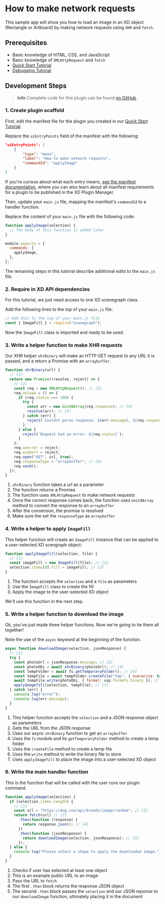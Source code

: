 # How to make network requests

This sample app will show you how to load an image in an XD object (Rectangle or Artboard) by making network requests using `XHR` and `fetch`.

## Prerequisites

- Basic knowledge of HTML, CSS, and JavaScript
- Basic knowledge of `XMLHttpRequest` and `fetch`
- [Quick Start Tutorial](/develop/tutorials/quick-start/)
- [Debugging Tutorial](/develop/tutorials/debugging/)

## Development Steps

> **Info**
> Complete code for this plugin can be found [on GitHub](https://github.com/AdobeXD/Plugin-Samples/tree/master/how-to-make-network-requests).

### 1. Create plugin scaffold

First, edit the manifest file for the plugin you created in our [Quick Start Tutorial](/develop/tutorials/quick-start).

Replace the `uiEntryPoints` field of the manifest with the following:

```json
"uiEntryPoints": [
    {
        "type": "menu",
        "label": "How to make network requests",
        "commandId": "applyImage"
    }
]
```

If you're curious about what each entry means, [see the manifest documentation](/develop/plugin-development/plugin-structure/manifest/), where you can also learn about all manifest requirements for a plugin to be published in the XD Plugin Manager.

Then, update your `main.js` file, mapping the manifest's `commandId` to a handler function.

Replace the content of your `main.js` file with the following code:

```js
function applyImage(selection) {
  // The body of this function is added later
}

module.exports = {
  commands: {
    applyImage,
  },
};
```

The remaining steps in this tutorial describe additional edits to the `main.js` file.

### 2. Require in XD API dependencies

For this tutorial, we just need access to one XD scenegraph class.

Add the following lines to the top of your `main.js` file:

```js
// Add this to the top of your main.js file
const { ImageFill } = require("scenegraph");
```

Now the `ImageFill` class is imported and ready to be used.

### 3. Write a helper function to make XHR requests

Our XHR helper `xhrBinary` will make an HTTP GET request to any URL it is passed, and a return a Promise with an `arraybuffer`.

```js
function xhrBinary(url) {
  // [1]
  return new Promise((resolve, reject) => {
    // [2]
    const req = new XMLHttpRequest(); // [3]
    req.onload = () => {
      if (req.status === 200) {
        try {
          const arr = new Uint8Array(req.response); // [4]
          resolve(arr); // [5]
        } catch (err) {
          reject(`Couldnt parse response. ${err.message}, ${req.response}`);
        }
      } else {
        reject(`Request had an error: ${req.status}`);
      }
    };
    req.onerror = reject;
    req.onabort = reject;
    req.open("GET", url, true);
    req.responseType = "arraybuffer"; // [6]
    req.send();
  });
}
```

1. `xhrBinary` function takes a url as a parameter
2. The function returns a Promise
3. The function uses `XMLHttpRequest` to make network requests
4. Once the correct response comes back, the function uses `Unit8Array` method to convert the response to an `arraybuffer`
5. After the conversion, the promise is resolved
6. Make sure the set the `responseType` as `arraybuffer`

### 4. Write a helper to apply `ImageFill`

This helper function will create an `ImageFill` instance that can be applied to a user-selected XD scengraph object:

```js
function applyImagefill(selection, file) {
  // [1]
  const imageFill = new ImageFill(file); // [2]
  selection.items[0].fill = imageFill; // [3]
}
```

1. The function accepts the `selection` and a `file` as parameters
2. Use the `ImageFill` class to create the fill
3. Apply the image to the user-selected XD object

We'll use this function in the next step.

### 5. Write a helper function to download the image

Ok, you've just made three helper functions. Now we're going to tie them all together!

Note the use of the `async` keyword at the beginning of the function.

```js
async function downloadImage(selection, jsonResponse) {
  // [1]
  try {
    const photoUrl = jsonResponse.message; // [2]
    const photoObj = await xhrBinary(photoUrl); // [3]
    const tempFolder = await fs.getTemporaryFolder(); // [4]
    const tempFile = await tempFolder.createFile("tmp", { overwrite: true }); // [5]
    await tempFile.write(photoObj, { format: uxp.formats.binary }); // [6]
    applyImagefill(selection, tempFile); // [7]
  } catch (err) {
    console.log("error");
    console.log(err.message);
  }
}
```

1. This helper function accepts the `selection` and a JSON response object as parameters
2. Gets the URL from the JSON response
3. Uses our async `xhrBinary` function to get an `arraybuffer`
4. Uses the `fs` module and its `getTemporaryFolder` method to create a temp folder
5. Uses the `createFile` method to create a temp file
6. Uses the `write` method to write the binary file to store
7. Uses `applyImagefill` to place the image into a user-selected XD object

### 6. Write the main handler function

This is the function that will be called with the user runs our plugin command.

```js
function applyImage(selection) {
  if (selection.items.length) {
    // [1]
    const url = "https://dog.ceo/api/breeds/image/random"; // [2]
    return fetch(url) // [3]
      .then(function (response) {
        return response.json(); // [4]
      })
      .then(function (jsonResponse) {
        return downloadImage(selection, jsonResponse); // [5]
      });
  } else {
    console.log("Please select a shape to apply the downloaded image.");
  }
}
```

1. Checks if user has selected at least one object
2. This is an example public URL to an image
3. Pass the URL to `fetch`
4. The first `.then` block returns the response JSON object
5. The second `.then` block passes the `selection` and our JSON reponse to our `downloadImage` function, ultimately placing it in the document
